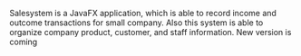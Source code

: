 Salesystem is a JavaFX application, which is able to record income and outcome transactions for small company. Also this system is able to organize company product, customer, and staff information.
New version is coming

